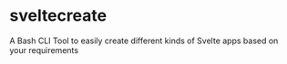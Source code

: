 # sveltecreate
A Bash CLI Tool to easily create different kinds of Svelte apps based on your requirements
